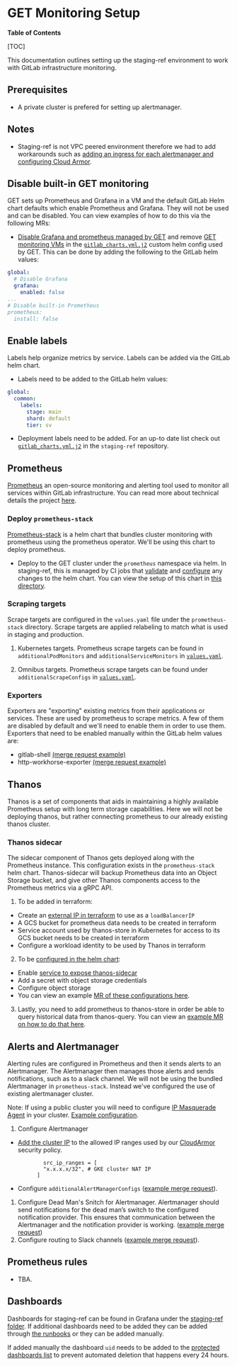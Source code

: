 # GET Monitoring Setup

**Table of Contents**

[TOC]

This documentation outlines setting up the staging-ref environment to work with GitLab infrastructure monitoring.

## Prerequisites

* A private cluster is prefered for setting up alertmanager.

## Notes

* Staging-ref is not VPC peered environment therefore we had to add workarounds such as [adding an ingress for each alertmanager and configuring Cloud Armor](https://gitlab.com/gitlab-com/gl-infra/k8s-workloads/gitlab-helmfiles/-/merge_requests/551).

## Disable built-in GET monitoring

GET sets up Prometheus and Grafana in a VM and the default GitLab Helm chart defaults which enable Prometheus and Grafana. They will not be used and can be disabled. You can view examples of how to do this via the following MRs:

* [Disable Grafana and prometheus managed by GET](https://gitlab.com/gitlab-org/quality/gitlab-environment-toolkit-configs/staging-ref/-/merge_requests/9/diffs) and remove [GET monitoring VMs](https://gitlab.com/gitlab-org/quality/gitlab-environment-toolkit-configs/staging-ref/-/merge_requests/43) in the [`gitlab_charts.yml.j2`](https://gitlab.com/gitlab-org/quality/gitlab-environment-toolkit-configs/staging-ref/-/blob/322ea56bd7529ff4afd38b293c89578fcdf3a337/3k_hybrid_geo/ansible/us-east1/files/gitlab_configs/gitlab_charts.yml.j2) custom helm config used by GET. This can be done by adding the following to the GitLab helm values:

 ```yaml
 global:
   # Disable Grafana
   grafana:
     enabled: false
 ...
 # Disable built-in Prometheus
 prometheus:
   install: false
 ```

## Enable labels

Labels help organize metrics by service. Labels can be added via the GitLab helm chart.

* Labels need to be added to the GitLab helm values:

 ```yaml
 global:
   common:
     labels:
       stage: main
       shard: default
       tier: sv
 ```

* Deployment labels need to be added. For an up-to date list check out [`gitlab_charts.yml.j2`](https://gitlab.com/gitlab-org/quality/gitlab-environment-toolkit-configs/staging-ref/-/blob/main/3k_hybrid_geo/ansible/us-east1/files/gitlab_configs/gitlab_charts.yml.j2) in the `staging-ref` repository.

## Prometheus

[Prometheus](https://prometheus.io/docs/introduction/overview/) an open-source monitoring and alerting tool used to monitor all services within GitLab infrastructure. You can read more about technical details the project [here](https://prometheus.io/docs/introduction/overview/).

### Deploy `prometheus-stack`

[Prometheus-stack](https://gitlab.com/gitlab-org/quality/gitlab-environment-toolkit-configs/staging-ref/-/tree/main/3k_hybrid_geo/ansible/us-east1/helm/prometheus-stack) is a helm chart that bundles cluster monitoring with prometheus using the prometheus operator. We'll be using this chart to deploy prometheus.

* Deploy to the GET cluster under the `prometheus` namespace via helm. In staging-ref, this is managed by CI jobs that [validate](https://gitlab.com/gitlab-org/quality/gitlab-environment-toolkit-configs/staging-ref/-/blob/697ef75e1a81da4942274fce3eacfebce4f50152/.gitlab/ci/.mr_checks.yml#L43-53) and [configure](https://gitlab.com/gitlab-org/quality/gitlab-environment-toolkit-configs/staging-ref/-/blob/2005cbcc49034513111dd3f9ed842bfba5e9dcc2/.gitlab-ci.yml#L139-145) any changes to the helm chart. You can view the setup of this chart in [this directory](https://gitlab.com/gitlab-org/quality/gitlab-environment-toolkit-configs/staging-ref/-/tree/main/3k_hybrid_geo/ansible/us-east1/helm/prometheus-stack).

### Scraping targets

Scrape targets are configured in the `values.yaml` file under the `prometheus-stack` directory. Scrape targets are applied relabeling to match what is used in staging and production.

1. Kubernetes targets. Prometheus scrape targets can be found in `additionalPodMonitors` and `additionalServiceMonitors` in [`values.yaml`](https://gitlab.com/gitlab-org/quality/gitlab-environment-toolkit-configs/staging-ref/-/blob/a57560afd38e55f46676d4848b6f9024cb4ac81a/3k_hybrid_geo/ansible/us-east1/helm/prometheus-stack/values.yaml#L47).

2. Omnibus targets. Prometheus scrape targets can be found under `additionalScrapeConfigs` in [`values.yaml`](https://gitlab.com/gitlab-org/quality/gitlab-environment-toolkit-configs/staging-ref/-/blob/a57560afd38e55f46676d4848b6f9024cb4ac81a/3k_hybrid_geo/ansible/us-east1/helm/prometheus-stack/values.yaml#L206).

### Exporters

Exporters are "exporting" existing metrics from their applications or services. These are used by prometheus to scrape metrics. A few of them are disabled by default and we'll need to enable them in order to use them. Exporters that need to be enabled manually within the GitLab helm values are:

* gitlab-shell [(merge request example)](https://gitlab.com/gitlab-org/quality/gitlab-environment-toolkit-configs/staging-ref/-/commit/bb55ac754f937f07eabd6ec3d108094630c4c648)
* http-workhorse-exporter [(merge request example)](https://gitlab.com/gitlab-org/quality/gitlab-environment-toolkit-configs/staging-ref/-/commit/05b590a610f0853f6eaac567c0a31288d614005f)

## Thanos

Thanos is a set of components that aids in maintaining a highly available Prometheus setup with long term storage capabilities. Here we will not be deploying thanos, but rather connecting prometheus to our already existing thanos cluster.

### Thanos sidecar

The sidecar component of Thanos gets deployed along with the Prometheus instance.  This configuration exists in the `prometheus-stack` helm chart. Thanos-sidecar will backup Prometheus data into an Object Storage bucket, and give other Thanos components access to the Prometheus metrics via a gRPC API.

1. To be added in terraform:

* Create an [external IP in terraform](https://gitlab.com/gitlab-org/quality/gitlab-environment-toolkit-configs/staging-ref/-/blob/1829451321c6137d20d71981b6e52e7060b1da00/3k_hybrid_geo/terraform/us-east1/prometheus.tf#L7-11) to use as a `loadBalancerIP`
* A GCS bucket for prometheus data needs to be created in terraform
* Service account used by thanos-store in Kubernetes for access to its GCS bucket needs to be created in terraform
* Configure a workload identity to be used by Thanos in terraform

2. To be [configured in the helm chart](https://github.com/prometheus-operator/prometheus-operator/blob/main/Documentation/thanos.md#configuring-thanos-object-storage):

* Enable [service to expose thanos-sidecar](https://gitlab.com/gitlab-org/quality/gitlab-environment-toolkit-configs/staging-ref/-/blob/main/3k_hybrid_geo/ansible/us-east1/helm/prometheus-stack/values.yaml#L441-446)
* Add a secret with object storage credentials
* Configure object storage
* You can view an example [MR of these configurations here](https://gitlab.com/gitlab-org/quality/gitlab-environment-toolkit-configs/staging-ref/-/commit/60de8961c4d073afd5f5bbbf450c1584f4b898e4).

3. Lastly, you need to add prometheus to thanos-store in order be able to query historical data from thanos-query. You can view an [example MR on how to do that here](https://gitlab.com/gitlab-com/gl-infra/k8s-workloads/tanka-deployments/-/merge_requests/303/diffs).

## Alerts and Alertmanager

Alerting rules are configured in Prometheus and then it sends alerts to an Alertmanager. The Alertmanager then manages those alerts and sends notifications, such as to a slack channel. We will not be using the bundled Alertmanager in `prometheus-stack`. Instead we've configured the use of existing alertmanager cluster.

Note: If using a public cluster you will need to configure [IP Masquerade Agent](https://kubernetes.io/docs/tasks/administer-cluster/ip-masq-agent/#ip-masquerade-agent-user-guide) in your cluster. [Example configuration](https://gitlab.com/gitlab-org/quality/gitlab-environment-toolkit-configs/staging-ref/-/tree/ec82942ec2191f47a5653c70220b6328befff7f8/3k_hybrid_geo/ansible/us-east1/helm/ip-masq-agent).

1. Configure Alertmanager

* [Add the cluster IP](https://ops.gitlab.net/gitlab-com/gl-infra/config-mgmt/-/blob/74a38839b57d326a0ff8ffdf86f61a803890adc5/environments/ops/main.tf#L1294-1296) to the allowed IP ranges used by our [CloudArmor](https://cloud.google.com/armor/docs/configure-security-policies) security policy.

  ```
          src_ip_ranges = [
          "x.x.x.x/32", # GKE cluster NAT IP
        ]

  ```

* Configure `additionalAlertManagerConfigs` ([example merge request](https://gitlab.com/gitlab-org/quality/gitlab-environment-toolkit-configs/staging-ref/-/merge_requests/42/diffs)).

1. Configure Dead Man's Snitch for Alertmanager. Alertmanager should send notifications for the dead man’s switch to the configured notification provider. This ensures that communication between the Alertmanager and the notification provider is working. ([example merge request](https://gitlab.com/gitlab-com/runbooks/-/merge_requests/4287))
1. Configure routing to Slack channels ([example merge request](https://gitlab.com/gitlab-com/runbooks/-/merge_requests/4281/diffs)).

## Prometheus rules

* TBA.

## Dashboards

Dashboards for staging-ref can be found in Grafana under the [staging-ref folder](https://dashboards.gitlab.net/d/Fyic5Wanz/server-performance?orgId=1). If additional dashboards need to be added they can be added through [the runbooks](https://gitlab.com/gitlab-com/runbooks/-/tree/master/dashboards) or they can be added manually.

If added manually the dashboard `uid` needs to be added to the [protected dashboards list](https://gitlab.com/gitlab-com/runbooks/-/blob/9a4b5c8bc68da6f28bda37c4e30b2bcae499bc9a/dashboards/protected-grafana-dashboards.jsonnet#L50) to prevent automated deletion that happens every 24 hours.
